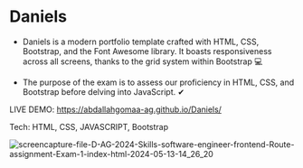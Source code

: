 # Daniels

- Daniels is a modern portfolio template crafted with HTML, CSS, Bootstrap, and the Font Awesome library. It boasts responsiveness across all screens, thanks to the grid system within Bootstrap 💻

- The purpose of the exam is to assess our proficiency in HTML, CSS, and Bootstrap before delving into JavaScript. ✔ 

LIVE DEMO: https://abdallahgomaa-ag.github.io/Daniels/

Tech: HTML, CSS, JAVASCRIPT, Bootstrap 

![screencapture-file-D-AG-2024-Skills-software-engineer-frontend-Route-assignment-Exam-1-index-html-2024-05-13-14_26_20](https://github.com/AbdAllahGomaa-AG/Daniels/assets/73030608/50af28af-2944-4150-82ea-4dcdecc79a71)


